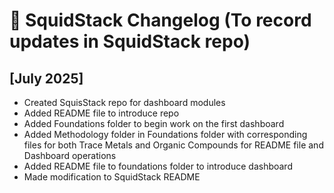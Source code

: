 # 📅 SquidStack Changelog (To record updates in SquidStack repo)

## [July 2025]
  - Created SquisStack repo for dashboard modules
  - Added README file to introduce repo
  - Added Foundations folder to begin work on the first dashboard
  - Added Methodology folder in Foundations folder with corresponding files for both Trace Metals and Organic Compounds for README file and Dashboard operations
  - Added README file to foundations folder to introduce dashboard
  - Made modification to SquidStack README
